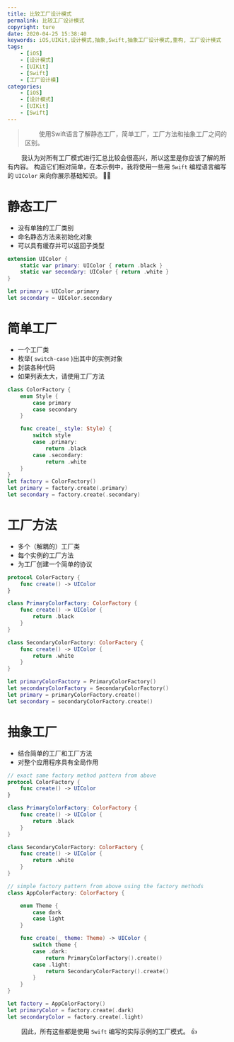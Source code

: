 ```yaml
---
title: 比较工厂设计模式
permalink: 比较工厂设计模式
copyright: ture
date: 2020-04-25 15:38:40
keywords: iOS,UIKit,设计模式,抽象,Swift,抽象工厂设计模式,重构, 工厂设计模式
tags:
    - [iOS]
    - [设计模式]
    - [UIKit]
    - [Swift]
    - [工厂设计模]
categories:
    - [iOS]
    - [设计模式]
    - [UIKit]
    - [Swift]
---
```


>&nbsp;&nbsp;&nbsp;&nbsp;&nbsp;&nbsp;&nbsp;&nbsp;使用Swift语言了解静态工厂，简单工厂，工厂方法和抽象工厂之间的区别。

&nbsp;&nbsp;&nbsp;&nbsp;&nbsp;&nbsp;&nbsp;&nbsp;我认为对所有工厂模式进行汇总比较会很高兴，所以这里是你应该了解的所有内容。 构造它们相对简单，在本示例中，我将使用一些用 ```Swift``` 编程语言编写的 ```UIColor``` 来向你展示基础知识。 🧙‍♂️


<!-- more -->

# **静态工厂**

+ 没有单独的工厂类别
+ 命名静态方法来初始化对象
+ 可以具有缓存并可以返回子类型

``` Swift
extension UIColor {
    static var primary: UIColor { return .black }
    static var secondary: UIColor { return .white }
}

let primary = UIColor.primary
let secondary = UIColor.secondary
```

# **简单工厂**
+ 一个工厂类
+ 枚举( ```switch-case``` )出其中的实例对象
+ 封装各种代码
+ 如果列表太大，请使用工厂方法

``` Swift
class ColorFactory {
    enum Style {
        case primary
        case secondary
    }

    func create(_ style: Style) {
        switch style
        case .primary:
            return .black
        case .secondary:
            return .white
    }
}
let factory = ColorFactory()
let primary = factory.create(.primary)
let secondary = factory.create(.secondary)
```

# **工厂方法**

+ 多个（解耦的）工厂类
+ 每个实例的工厂方法
+ 为工厂创建一个简单的协议

``` Swift
protocol ColorFactory {
    func create() -> UIColor
}

class PrimaryColorFactory: ColorFactory {
    func create() -> UIColor {
        return .black
    }
}

class SecondaryColorFactory: ColorFactory {
    func create() -> UIColor {
        return .white
    }
}

let primaryColorFactory = PrimaryColorFactory()
let secondaryColorFactory = SecondaryColorFactory()
let primary = primaryColorFactory.create()
let secondary = secondaryColorFactory.create()
```

# **抽象工厂**
+ 结合简单的工厂和工厂方法
+ 对整个应用程序具有全局作用

``` Swift
// exact same factory method pattern from above
protocol ColorFactory {
    func create() -> UIColor
}

class PrimaryColorFactory: ColorFactory {
    func create() -> UIColor {
        return .black
    }
}

class SecondaryColorFactory: ColorFactory {
    func create() -> UIColor {
        return .white
    }
}

// simple factory pattern from above using the factory methods
class AppColorFactory: ColorFactory {

    enum Theme {
        case dark
        case light
    }

    func create(_ theme: Theme) -> UIColor {
        switch theme {
        case .dark:
            return PrimaryColorFactory().create()
        case .light:
            return SecondaryColorFactory().create()
        }
    }
}

let factory = AppColorFactory()
let primaryColor = factory.create(.dark)
let secondaryColor = factory.create(.light)
```

&nbsp;&nbsp;&nbsp;&nbsp;&nbsp;&nbsp;&nbsp;&nbsp;因此，所有这些都是使用 ```Swift``` 编写的实际示例的工厂模式。 👍